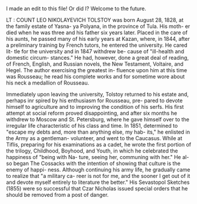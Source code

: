 I made an edit to this file!  Or did I?  Welcome to the future.  

LT :
COUNT LEO NIKOLAYEVICH TOLSTOY was born 
August 28, 1828, at the family estate of Yasna- 
ya Polyana, in the province of Tula. His moth- 
er died when he was three and his father six 
years later. Placed in the care of his aunts, he 
passed many of his early years at Kazan, where, 
in 1844, after a preliminary training by French 
tutors, he entered the university. He cared lit- 
tle for the university and in 1847 withdrew be- 
cause of "ill-health and domestic circum- 
stances." He had, however, done a great deal 
of reading, of French, English, and Russian 
novels, the New Testament, Voltaire, and 
Hegel. The author exercising the greatest in- 
fluence upon him at this time was Rousseau; 
he read his complete works and for sometime 
wore about his neck a medallion of Rousseau. 

Immediately upon leaving the university, 
Tolstoy returned to his estate and, perhaps inr 
spired by his enthusiasm for Rousseau, pre- 
pared to devote himself to agriculture and to 
improving the condition of his serfs. His first 
attempt at social reform proved disappointing, 
and after six months he withdrew to Moscow 
and St. Petersburg, where he gave himself over 
to the irregular life characteristic of his class 
and time. In 1851, determined to "escape my 
debts and, more than anything else, my hab- 
its," he enlisted in the Army as a gentleman- 
volunteer, and went to the Caucasus. While at 
Tiflis, preparing for his examinations as a 
cadet, he wrote the first portion of the trilogy, 
Childhood, Boyhood, and Youth, in which he 
celebrated the happiness of "being with Na- 
ture, seeing her, communing with her." He al- 
so began The Cossacks with the intention of 
showing that culture is the enemy of happi- 
ness. Although continuing his army life, he 
gradually came to realize that "a military ca- 
reer is not for me, and the sooner I get out of 
it and devote myself entirely to literature the 
better." His Sevastopol Sketches (1855) were 
so successful that Czar Nicholas issued special 
orders that he should be removed from a post 
of danger. 
